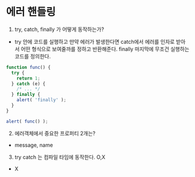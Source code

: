 # 에러 핸들링

1. try, catch, finally 가 어떻게 동작하는가?

- try 안에 코드를 실행하고 만약 에러가 발생한다면 catch에서 에러를 인자로 받아서 어떤 형식으로 보여줄까를 정하고 반환해준다. finally 마지막에 무조건 실행하는 코드를 정의한다.

```js
function func() {
  try {
    return 1;
  } catch (e) {
    /* ... */
  } finally {
    alert( 'finally' );
  }
}

alert( func() );
```

2. 에러객체에서 중요한 프로퍼티 2개는?

- message, name

3. try catch 는 컴파일 타임에 동작한다. O,X

- X
